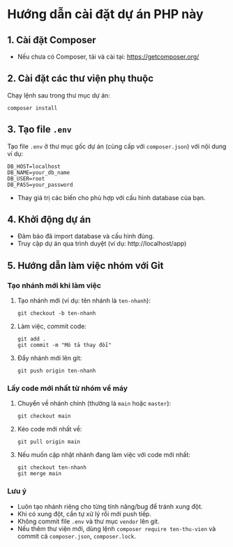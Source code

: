 # Hướng dẫn cài đặt dự án PHP này

## 1. Cài đặt Composer
- Nếu chưa có Composer, tải và cài tại: https://getcomposer.org/

## 2. Cài đặt các thư viện phụ thuộc
Chạy lệnh sau trong thư mục dự án:

```
composer install
```

## 3. Tạo file `.env`
Tạo file `.env` ở thư mục gốc dự án (cùng cấp với `composer.json`) với nội dung ví dụ:

```
DB_HOST=localhost
DB_NAME=your_db_name
DB_USER=root
DB_PASS=your_password
```

- Thay giá trị các biến cho phù hợp với cấu hình database của bạn.

## 4. Khởi động dự án
- Đảm bảo đã import database và cấu hình đúng.
- Truy cập dự án qua trình duyệt (ví dụ: http://localhost/app)

## 5. Hướng dẫn làm việc nhóm với Git

### Tạo nhánh mới khi làm việc
1. Tạo nhánh mới (ví dụ: tên nhánh là `ten-nhanh`):
   ```
   git checkout -b ten-nhanh
   ```
2. Làm việc, commit code:
   ```
   git add .
   git commit -m "Mô tả thay đổi"
   ```
3. Đẩy nhánh mới lên git:
   ```
   git push origin ten-nhanh
   ```

### Lấy code mới nhất từ nhóm về máy
1. Chuyển về nhánh chính (thường là `main` hoặc `master`):
   ```
   git checkout main
   ```
2. Kéo code mới nhất về:
   ```
   git pull origin main
   ```
3. Nếu muốn cập nhật nhánh đang làm việc với code mới nhất:
   ```
   git checkout ten-nhanh
   git merge main
   ```

### Lưu ý
- Luôn tạo nhánh riêng cho từng tính năng/bug để tránh xung đột.
- Khi có xung đột, cần tự xử lý rồi mới push tiếp.
- Không commit file `.env` và thư mục `vendor` lên git.
- Nếu thêm thư viện mới, dùng lệnh `composer require ten-thu-vien` và commit cả `composer.json`, `composer.lock`.
